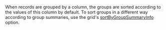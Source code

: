 When records are grouped by a column, the groups are sorted according to the values of this column by default. To sort groups in a different way according to group summaries, use the grid's [sortByGroupSummaryInfo](/api-reference/10%20UI%20Widgets/dxDataGrid/1%20Configuration/sortByGroupSummaryInfo '/Documentation/ApiReference/UI_Widgets/dxDataGrid/Configuration/sortByGroupSummaryInfo/') option.